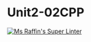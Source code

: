 # Unit2-02CPP
[![Ms Raffin's Super Linter](https://github.com/ICS3U-C-Programming-Volodymyr-K/Unit2-02CPP/workflows/Mr%20Coxall's%20Super%20Linter/badge.svg)](https://github.com/ICS3U-C-Programming-Volodymyr-K/Unit2-02CPP/actions/)
